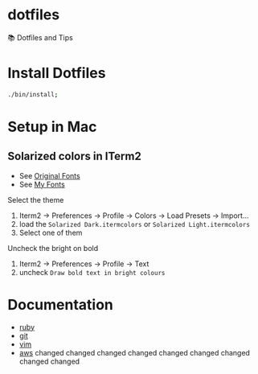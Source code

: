 # dotfiles

:books: Dotfiles and Tips

# Install Dotfiles

```bash
./bin/install;
```

# Setup in Mac

## Solarized colors in ITerm2
* See [Original Fonts](https://github.com/altercation/solarized/tree/master/iterm2-colors-solarized)
* See [My Fonts](https://github.com/vnegrisolo/dotfiles/tree/master/iterm2)

Select the theme

1. Iterm2 -> Preferences -> Profile -> Colors -> Load Presets -> Import...
2. load the `Solarized Dark.itermcolors` or `Solarized Light.itermcolors`
3. Select one of them

Uncheck the bright on bold

1. Iterm2 -> Preferences -> Profile -> Text
2. uncheck `Draw bold text in bright colours`

# Documentation

* [ruby](https://github.com/vnegrisolo/dotfiles/tree/master/docs/ruby.md)
* [git](https://github.com/vnegrisolo/dotfiles/tree/master/docs/git.md)
* [vim](https://github.com/vnegrisolo/dotfiles/tree/master/docs/vim.md)
* [aws](https://github.com/vnegrisolo/dotfiles/tree/master/docs/aws.md)
changed
changed
changed
changed
changed
changed
changed
changed
changed
